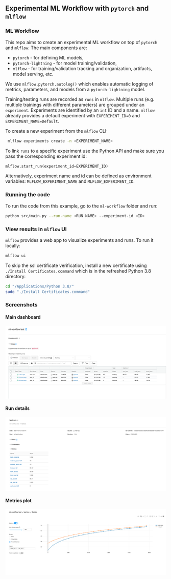 ## Experimental ML Workflow with `pytorch` and `mlflow`

### ML Workflow 

This repo aims to create an experimental ML workflow on top of `pytorch` and `mlflow`. The main components are:

* `pytorch` - for defining ML models,
* `pytorch-lightning` - for model training/validation,
* `mlflow` - for training/validation tracking and organization, artifacts, model serving, etc.

We use `mlflow.pytorch.autolog()` which enables automatic logging of metrics, parameters, and models from a 
`pytorch-lightning` model. 

Training/testing runs are recorded as `runs` in `mlflow`. Multiple runs (e.g. multiple trainings with different 
parameters) are grouped under an `experiment`. Experiments are identified by an `int` ID and a name. `mlflow` already 
provides a default experiment with `EXPERIMENT_ID=0` and `EXPERIMENT_NAME=Default`. 

To create a new experiment from the `mlflow` CLI:

```bash
 mlflow experiments create -n <EXPERIMENT_NAME>
```

To link `runs` to a specific experiment use the Python API and make sure you pass the corresponding experiment id:

```python
mlflow.start_run(experiment_id=EXPERIMENT_ID)
```

Alternatively, experiment name and id can be defined as environment variables: 
`MLFLOW_EXPERIMENT_NAME` and `MLFLOW_EXPERIMENT_ID`.

### Running the code

To run the code from this example, go to the `ml-workflow` folder and run:

```bash
python src/main.py --run-name <RUN NAME> --experiment-id <ID> 
```

### View results in `mlflow` UI

`mlflow` provides a web app to visualize experiments and runs. To run it locally:

```bash
mlflow ui
```

To skip the ssl certificate verification, install a new certificate using 
`./Install Certificates.command` which is in the refreshed Python 3.8 directory:
```bash
cd "/Applications/Python 3.8/"
sudo "./Install Certificates.command"
```

### Screenshots

#### Main dashboard

![Main Dashboard](resources/page1.png)

#### Run details

![Run Details](resources/page2.png)

#### Metrics plot

![Plots](resources/page3.png)
